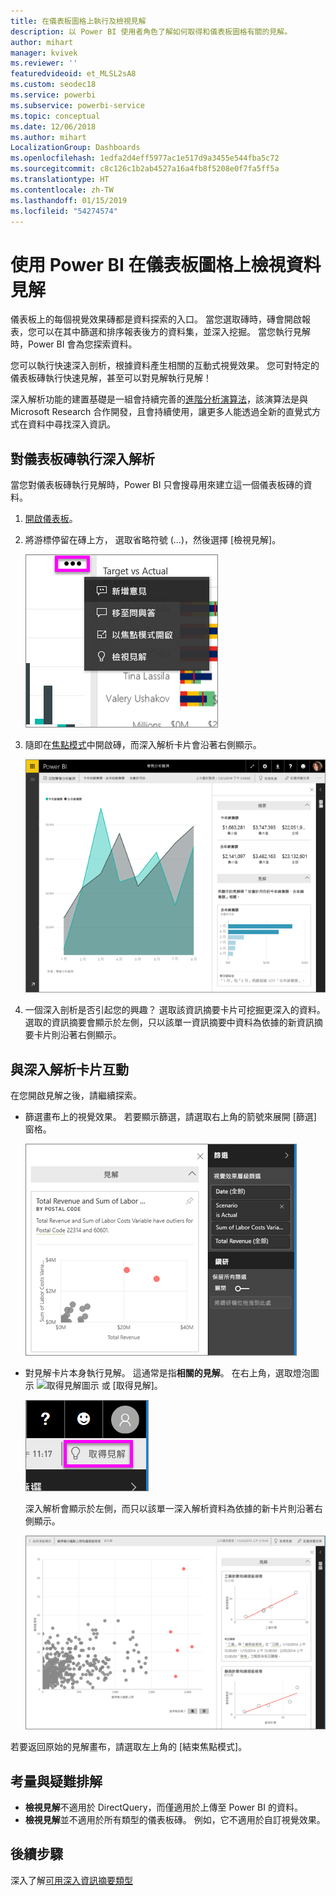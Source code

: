 ```yaml
---
title: 在儀表板圖格上執行及檢視見解
description: 以 Power BI 使用者角色了解如何取得和儀表板圖格有關的見解。
author: mihart
manager: kvivek
ms.reviewer: ''
featuredvideoid: et_MLSL2sA8
ms.custom: seodec18
ms.service: powerbi
ms.subservice: powerbi-service
ms.topic: conceptual
ms.date: 12/06/2018
ms.author: mihart
LocalizationGroup: Dashboards
ms.openlocfilehash: 1edfa2d4eff5977ac1e517d9a3455e544fba5c72
ms.sourcegitcommit: c8c126c1b2ab4527a16a4fb8f5208e0f7fa5ff5a
ms.translationtype: HT
ms.contentlocale: zh-TW
ms.lasthandoff: 01/15/2019
ms.locfileid: "54274574"
---
```

# <a name="view-data-insights-on-dashboard-tiles-with-power-bi"></a>使用 Power BI 在儀表板圖格上檢視資料見解
儀表板上的每個視覺效果磚都是資料探索的入口。 當您選取磚時，磚會開啟報表，您可以在其中篩選和排序報表後方的資料集，並深入挖掘。 當您執行見解時，Power BI 會為您探索資料。

您可以執行快速深入剖析，根據資料產生相關的互動式視覺效果。 您可對特定的儀表板磚執行快速見解，甚至可以對見解執行見解！

深入解析功能的建置基礎是一組會持續完善的[進階分析演算法](end-user-insight-types.md)，該演算法是與 Microsoft Research 合作開發，且會持續使用，讓更多人能透過全新的直覺式方式在資料中尋找深入資訊。

## <a name="run-insights-on-a-dashboard-tile"></a>對儀表板磚執行深入解析
當您對儀表板磚執行見解時，Power BI 只會搜尋用來建立這一個儀表板磚的資料。 

1. [開啟儀表板](end-user-dashboards.md)。
2. 將游標停留在磚上方， 選取省略符號 (...)，然後選擇 [檢視見解]。 

    ![省略符號功能表](./media/end-user-insights/power-bi-hover.png)


3. 隨即在[焦點模式](end-user-focus.md)中開啟磚，而深入解析卡片會沿著右側顯示。    
   
    ![焦點模式](./media/end-user-insights/pbi-insights-tile.png)    
4. 一個深入剖析是否引起您的興趣？ 選取該資訊摘要卡片可挖掘更深入的資料。 選取的資訊摘要會顯示於左側，只以該單一資訊摘要中資料為依據的新資訊摘要卡片則沿著右側顯示。    

 ## <a name="interact-with-the-insight-cards"></a>與深入解析卡片互動
在您開啟見解之後，請繼續探索。

   * 篩選畫布上的視覺效果。  若要顯示篩選，請選取右上角的箭號來展開 [篩選] 窗格。

     ![展開 [篩選] 功能表的見解](./media/end-user-insights/power-bi-insights-on-insights.png)
   
   * 對見解卡片本身執行見解。 這通常是指**相關的見解**。 在右上角，選取燈泡圖示 ![取得見解圖示](./media/end-user-insights/power-bi-bulb-icon.png) 或 [取得見解]。
     
     ![顯示取得深入資訊圖示的功能表列](./media/end-user-insights/power-bi-autoinsights-tile.png)
     
     深入解析會顯示於左側，而只以該單一深入解析資料為依據的新卡片則沿著右側顯示。
     
     ![深入解析的深入資訊](./media/end-user-insights/power-bi-insights-on-insights-new.png)

若要返回原始的見解畫布，請選取左上角的 [結束焦點模式]。

## <a name="considerations-and-troubleshooting"></a>考量與疑難排解
- **檢視見解**不適用於 DirectQuery，而僅適用於上傳至 Power BI 的資料。
- **檢視見解**並不適用於所有類型的儀表板磚。 例如，它不適用於自訂視覺效果。<!--[custom visuals](end-user-custom-visuals.md)-->


## <a name="next-steps"></a>後續步驟
深入了解[可用深入資訊摘要類型](end-user-insight-types.md)

